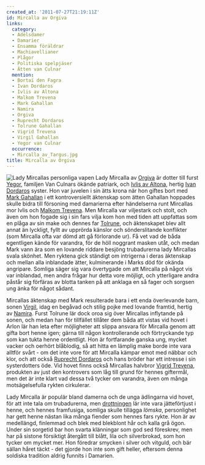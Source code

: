 ```yaml
---
created_at: '2011-07-27T21:19:11Z'
id: Mircalla av Orgiva
links:
  category:
  - Adelsdamer
  - Damarier
  - Ensamma föräldrar
  - Machiavellianer
  - Plågor
  - Politiska spelpjäser
  - Ätten van Culnar
  mention:
  - Bortaï den Fagra
  - Ivan Dordaros
  - Ivlis av Altona
  - Malkom Trevena
  - Mark Gahallan
  - Namira
  - Orgiva
  - Ruprecht Dordaros
  - Tolrune Gahallan
  - Vigrid Trevena
  - Virgil Gahallan
  - Yegor van Culnar
  occurrence:
  - Mircalla_av_Targus.jpg
title: Mircalla av Orgiva
---
```


![Lady Mircallas personliga vapen] Lady Mircalla av [Orgiva] är dotter till furst [Yegor], familjen
Van Culnars ökände patriark, och [Ivlis av Altona], hertig [Ivan Dordaros] syster. Hon var juvelen i
sin ätts krona när hon giftes bort med [Mark Gahallan] i ett kontroversiellt äktenskap som ätten
Gahallan hoppades skulle bidra till försoning med damarierna efter händelserna runt Mircallas mor
Ivlis och [Malkom Trevena]. Men Mircalla var viljestark och stolt, och även om hon fogade sig i sin
fars vilja kom hon med tiden att uppfattas som en plåga av sin make och dennes far [Tolrune], och
äktenskapet blev allt annat än lyckligt, fyllt av upprörda känslor och sönderslitande konflikter
(som Mircalla ofta var dömd att gå förlorande ur). Få vet vad de båda egentligen kände för varandra,
för de höll noggrant masken utåt, och medan Mark vann ära som en lovande riddare besjöng
trubadurerna lady Mircallas svala skönhet. Men ryktena gick ständigt om intrigerna i deras äktenskap
och mellan alla inblandade ätter, kulminerande i Marks död för okända angripare. Somliga säger sig
vara övertygade om att Mircalla på något vis var inblandad, men andra frågar hur detta vore möjligt,
och ytterligare andra påstår sig förfäras av blotta tanken på att anklaga en så fager och sorgsen
ung änka för något sådant.

Mircallas äktenskap med Mark resulterade bara i ett enda överlevande barn, sonen [Virgil], idag en
begåvad och stilig pojke med lovande framtid, hertig av [Namira]. Furst Tolrune lär dock oroa sig
över Mircallas inflytande på sonen, och medan han för tillfället tillåter dem båda att vistas vid
hovet i Arlon lär han leta efter möjligheter att slippa ansvara för Mircalla genom att gifta bort
henne igen; gärna till någon kontrollerande och förtryckande typ som kan tukta henne ordentligt. Hon
är fortfarande ganska ung, mycket vacker och oerhört blåblodig, så att hitta en lämplig make borde
inte vara alltför svårt - om det inte vore för att Mircalla kämpar emot med näbbar och klor, och att
också [Ruprecht Dordaros] och hans bröder har ett intresse i sin systerdotters öde. Vid hovet finns
också Mircallas halvbror [Vigrid Trevena], produkten av just den kontrovers som låg till grund för
hennes giftermål, men det är inte klart vad dessa två tycker om varandra, även om många
motsägelsefulla rykten cirkulerar.

Lady Mircalla är populär bland damerna och de unga ädlingarna vid hovet, för att inte tala om
trubadurerna, men [drottningen] lär inte vara jätteförtjust i henne, och hennes framfusiga, somliga
skulle tillägga *lömska*, personlighet har gett henne nästan lika många fiender som hennes fars
rykte. Hon är av medellängd, finlemmad och blek med blekblont hår och kalla grå ögon. Under sin
sorgetid bar hon svarta klänningar som god sed föreskrev, men har på sistone försiktigt återgått
till blått, lila och silverbrokad, som hon tycker om mycket mer. Hon föredrar smycken i silver och
vitguld, och bär sällan håret täckt - det gjorde hon inte som gift heller, eftersom denna soldiska
tradition aldrig funnits i Damarien.

  [Lady Mircallas personliga vapen]: Mircalla_av_Targus.jpg "Lady Mircallas personliga vapen"
  [Orgiva]: Orgiva
  [Yegor]: Yegor_van_Culnar
  [Ivlis av Altona]: Ivlis_av_Altona
  [Ivan Dordaros]: Ivan_Dordaros
  [Mark Gahallan]: Mark_Gahallan
  [Malkom Trevena]: Malkom_Trevena
  [Tolrune]: Tolrune_Gahallan
  [Virgil]: Virgil_Gahallan
  [Namira]: Namira
  [Ruprecht Dordaros]: Ruprecht_Dordaros
  [Vigrid Trevena]: Vigrid_Trevena
  [drottningen]: Bortaï_den_Fagra
